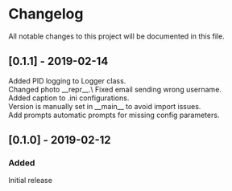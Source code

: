 # Changelog
All notable changes to this project will be documented in this file.

## [0.1.1] - 2019-02-14
Added PID logging to Logger class.\
Changed photo \_\_repr\_\_.\ 
Fixed email sending wrong username.\
Added caption to .ini configurations.\
Version is manually set in \_\_main\_\_ to avoid import issues.\
Add prompts automatic prompts for missing config parameters.

## [0.1.0] - 2019-02-12
### Added
Initial release
